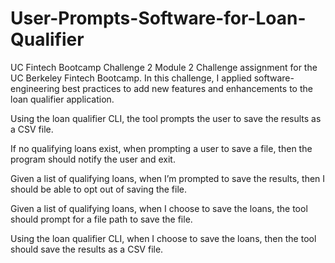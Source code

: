 # User-Prompts-Software-for-Loan-Qualifier
UC Fintech Bootcamp Challenge 2
Module 2 Challenge assignment for the UC Berkeley Fintech Bootcamp. In this challenge, I applied software-engineering best practices to add new features and enhancements to the loan qualifier application. 

Using the loan qualifier CLI, the tool prompts the user to save the results as a CSV file. 

If no qualifying loans exist, when prompting a user to save a file, then the program should notify the user and exit.

Given a list of qualifying loans, when I’m prompted to save the results, then I should be able to opt out of saving the file.

Given a list of qualifying loans, when I choose to save the loans, the tool should prompt for a file path to save the file.

Using the loan qualifier CLI, when I choose to save the loans, then the tool should save the results as a CSV file.
